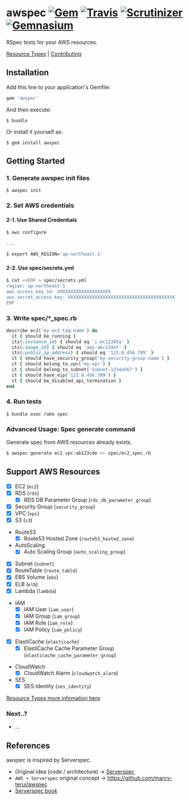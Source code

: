 # awspec [![Gem](https://img.shields.io/gem/v/awspec.svg)](https://rubygems.org/gems/awspec) [![Travis](https://img.shields.io/travis/k1LoW/awspec.svg)](https://travis-ci.org/k1LoW/awspec) [![Scrutinizer](https://img.shields.io/scrutinizer/g/k1LoW/awspec.svg)](https://scrutinizer-ci.com/g/k1LoW/awspec/) [![Gemnasium](https://img.shields.io/gemnasium/k1LoW/awspec.svg)](https://gemnasium.com/k1LoW/awspec)

RSpec tests for your AWS resources.

[Resource Types](doc/resource_types.md) | [Contributing](doc/contributing.md)

## Installation

Add this line to your application's Gemfile:

```ruby
gem 'awspec'
```

And then execute:

    $ bundle

Or install it yourself as:

    $ gem install awspec

## Getting Started

### 1. Generate awspec init files

    $ awspec init

### 2. Set AWS credentials

#### 2-1. Use Shared Credentials

```sh
$ aws configure

...

$ export AWS_REGION='ap-northeast-1'
```

#### 2-2. Use spec/secrets.yml

```sh
$ cat <<EOF > spec/secrets.yml
region: ap-northeast-1
aws_access_key_id: XXXXXXXXXXXXXXXXXXXX
aws_secret_access_key: XXXXXXXXXXXXXXXXXXXXXXXXXXXXXXXXXXXXXXXX
EOF
```

### 3. Write spec/*_spec.rb

```ruby
describe ec2('my-ec2-tag-name') do
  it { should be_running }
  its(:instance_id) { should eq 'i-ec12345a' }
  its(:image_id) { should eq 'ami-abc12def' }
  its(:public_ip_address) { should eq '123.0.456.789' }
  it { should have_security_group('my-security-group-name') }
  it { should belong_to_vpc('my-vpc') }
  it { should belong_to_subnet('subnet-1234a567') }
  it { should have_eip('123.0.456.789') }
  it { should be_disabled_api_termination }
end
```

### 4. Run tests

    $ bundle exec rake spec

### Advanced Usage: Spec generate command

Generate spec from AWS resources already exists.

```sh
$ awspec generate ec2 vpc-ab123cde >> spec/ec2_spec.rb
```

## Support AWS Resources

- [x] EC2 (`ec2`)
- [x] RDS (`rds`)
    - [x] RDS DB Parameter Group  (`rds_db_parameter_group`)
- [x] Security Group (`security_group`)
- [x] VPC (`vpc`)
- [x] S3 (`s3`)
- Route53
    - [x] Route53 Hosted Zone (`route53_hosted_zone`)
- AutoScaling
    - [x] Auto Scaling Group (`auto_scaling_group`)
- [x] Subnet (`subnet`)
- [x] RouteTable (`route_table`)
- [x] EBS Volume (`ebs`)
- [x] ELB (`elb`)
- [x] Lambda (`lambda`)
- IAM
    - [x] IAM User (`iam_user`)
    - [x] IAM Group (`iam_group`)
    - [x] IAM Role (`iam_role`)
    - [x] IAM Policy (`iam_policy`)
- [x] ElastiCache (`elasticache`)
    - [x] ElastiCache Cache Parameter Group (`elasticache_cache_parameter_group`)
- CloudWatch
    - [x] CloudWatch Alarm (`cloudwatch_alarm`)
- SES
    - [x] SES Identity (`ses_identity`)

[Resource Types more infomation here](doc/resource_types.md)

### Next..?

- ...

## References

awspec is inspired by Serverspec.

- Original idea (code / architecture) -> [Serverspec](https://github.com/serverspec/serverspec)
- `AWS + Serverspec` original concept -> https://github.com/marcy-terui/awspec
- [Serverspec book](http://www.oreilly.co.jp/books/9784873117096/)
